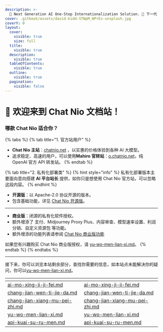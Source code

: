 ```yaml
---
description: >-
  🚀 Next Generation AI One-Stop Internationalization Solution. 🚀 下一代 AI 一站式 B/C 端解决方案，支持 OpenAI，Midjourney，Claude，讯飞星火，Stable Diffusion，DALL·E，ChatGLM，通义千问，腾讯混元，360 智脑，百川 AI，火山方舟，新必应，Gemini，Moonshot 等模型，支持对话分享，自定义预设，云端同步，模型市场，支持弹性计费和订阅计划模式，支持图片解析，支持联网搜索，支持模型缓存，丰富美观的后台管理与仪表盘数据统计。
cover: .gitbook/assets/david-kidd-STWpM_WPrEs-unsplash.jpg
coverY: 0
layout:
  cover:
    visible: true
    size: full
  title:
    visible: true
  description:
    visible: true
  tableOfContents:
    visible: true
  outline:
    visible: true
  pagination:
    visible: false
---
```


# 👋 欢迎来到 Chat Nio 文档站！

### 哪款 Chat Nio 适合你？

{% tabs %}
{% tab title="1. 官方站用户" %}
* **Chat Nio 主站**：[chatnio.net](https://chatnio.net) ，以实惠的价格体验到各种 AI 大模型。
* 追求稳定、高速的用户，可以使用**Mahiro 官转站**：[o.chatnio.net](https://o.chatnio.net)，纯 OpenAI 官方 API 转发站。
{% endtab %}

{% tab title="2. 私有化部署类" %}
{% hint style="info" %}
私有化部署版本主要面向意向搭建 **AI 平台站长** 提供，如你只是想使用 Chat Nio 官方站，可以忽略这段内容。
{% endhint %}

* **开源版**：以 Apache-2.0 协议开源的版本。
* 包含基础功能，详见 [Chat Nio 开源版](https://github.com/Deeptrain-Community/chatnio/blob/main/README\_zh-CN.md)。

***

* **商业版**：闭源的私有化软件授权。
* 额外增添了 支付、Midjourney Proxy Plus、内容审查、模型速率设置、利润分销、自定义资源包 等功能。
* 额外增添的功能列表请参阅 [Chat Nio 商业版功能](https://github.com/Deeptrain-Community/chatnio/issues?q=label%3Abusiness+)

如果您有兴趣购买 Chat Nio 商业版授权，请 [yu-wo-men-lian-xi.md](yu-wo-men-lian-xi.md "mention")。
{% endtab %}
{% endtabs %}

***

接下来，你可以浏览本站剩余部分，查找你需要的信息，如本站点未能解决你的疑问，你可以[yu-wo-men-lian-xi.md](yu-wo-men-lian-xi.md "mention")。

<table data-column-title-hidden data-view="cards"><thead><tr><th data-type="content-ref"></th><th data-hidden data-card-target data-type="content-ref"></th></tr></thead><tbody><tr><td><a href="ai-mo-xing-ji-ji-fei.md">ai-mo-xing-ji-ji-fei.md</a></td><td><a href="ai-mo-xing-ji-ji-fei.md">ai-mo-xing-ji-ji-fei.md</a></td></tr><tr><td><a href="chang-jian-wen-ti-jie-da.md">chang-jian-wen-ti-jie-da.md</a></td><td><a href="chang-jian-wen-ti-jie-da.md">chang-jian-wen-ti-jie-da.md</a></td></tr><tr><td><a href="chang-jian-xiang-mu-pei-zhi.md">chang-jian-xiang-mu-pei-zhi.md</a></td><td><a href="chang-jian-xiang-mu-pei-zhi.md">chang-jian-xiang-mu-pei-zhi.md</a></td></tr><tr><td><a href="yu-wo-men-lian-xi.md">yu-wo-men-lian-xi.md</a></td><td><a href="yu-wo-men-lian-xi.md">yu-wo-men-lian-xi.md</a></td></tr><tr><td><a href="kai-fa-zhe-zi-yuan/api-kuai-su-ru-men.md">api-kuai-su-ru-men.md</a></td><td><a href="kai-fa-zhe-zi-yuan/api-kuai-su-ru-men.md">api-kuai-su-ru-men.md</a></td></tr></tbody></table>
